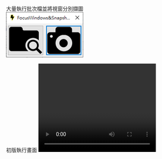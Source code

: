 大量執行批次檔並將視窗分別擷圖  
![](screenshot/1.png)  


初版執行畫面
<video width="320" height="240" controls>
    <source src="demo.mp4" type="video/mp4">
</video>